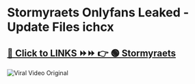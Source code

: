 
 # Stormyraets Onlyfans Leaked - Update Files ichcx

## <h2><a href="https://clipsfans.com/Stormyraets&ref=git">🔗 Click to LINKS ⏩⏩ 👉 🟢 Stormyraets </a></h2>

<a href="https://clipsfans.com/Stormyraets&ref=git" rel="nofollow" data-target="animated-image.originalLink"><img src="https://i.ibb.co.com/xMMVF88/686577567.gif" alt="Viral Video Original" style="max-width: 100%; display: inline-block;" data-target="animated-image.originalImage"></a>

